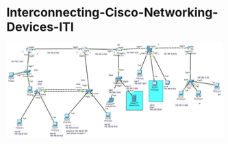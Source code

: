 # Interconnecting-Cisco-Networking-Devices-ITI
![Network Topology](https://github.com/batoullmahmoud/Interconnecting-Cisco-Networking-Devices-ITI/blob/main/Project_topolgy.png?raw=true)
